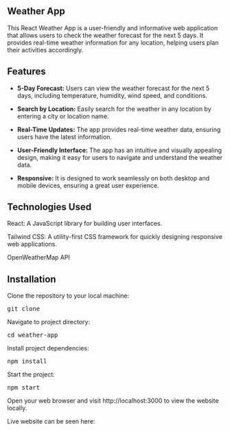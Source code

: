 ## **Weather App**

This React Weather App is a user-friendly and informative web application that allows users to check the weather forecast for the next 5 days. It provides real-time weather information for any location, helping users plan their activities accordingly.

## **Features**

- **5-Day Forecast:** Users can view the weather forecast for the next 5 days, including temperature, humidity, wind speed, and conditions.

- **Search by Location:** Easily search for the weather in any location by entering a city or location name.

- **Real-Time Updates:** The app provides real-time weather data, ensuring users have the latest information.

- **User-Friendly Interface:** The app has an intuitive and visually appealing design, making it easy for users to navigate and understand the weather data.

- **Responsive:** It is designed to work seamlessly on both desktop and mobile devices, ensuring a great user experience.

## **Technologies Used**

React: A JavaScript library for building user interfaces.

Tailwind CSS: A utility-first CSS framework for quickly designing responsive web applications.

OpenWeatherMap API 

## **Installation**

Clone the repository to your local machine:

<pre>
git clone 
</pre>

Navigate to project directory:
<pre>cd weather-app</pre>

Install project dependencies:
<pre>npm install</pre>

Start the project:
<pre>npm start</pre>

Open your web browser and visit http://localhost:3000 to view the website locally.

Live website can be seen here: 

